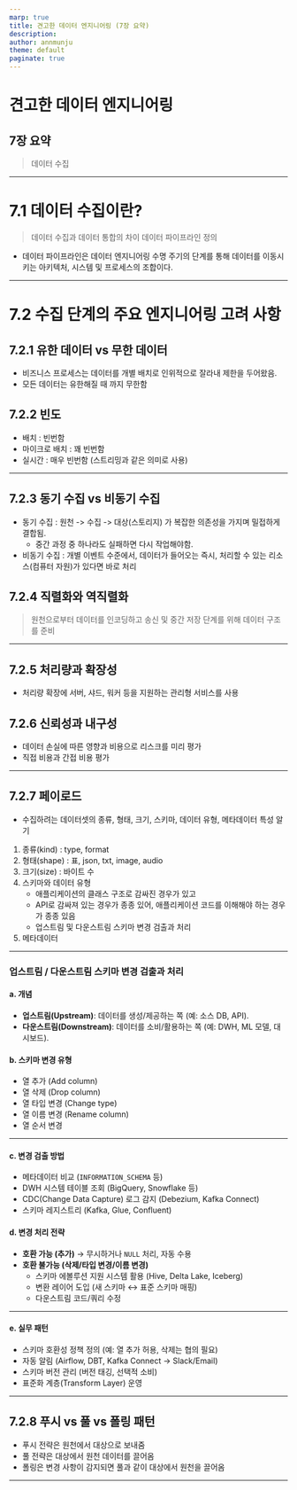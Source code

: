 ```yaml
---
marp: true
title: 견고한 데이터 엔지니어링 (7장 요약)
description: 
author: annmunju
theme: default
paginate: true
---
```


# 견고한 데이터 엔지니어링
## 7장 요약

> 데이터 수집

---

# 7.1 데이터 수집이란?
> 데이터 수집과 데이터 통합의 차이
> 데이터 파이프라인 정의

- 데이터 파이프라인은 데이터 엔지니어링 수명 주기의 단계를 통해 데이터를 이동시키는 아키텍처, 시스템 및 프로세스의 조합이다.

---

# 7.2 수집 단계의 주요 엔지니어링 고려 사항

## 7.2.1 유한 데이터 vs 무한 데이터
- 비즈니스 프로세스는 데이터를 개별 배치로 인위적으로 잘라내 제한을 두어왔음.
- 모든 데이터는 유한해질 때 까지 무한함

## 7.2.2 빈도
- 배치 : 빈번함
- 마이크로 배치 : 꽤 빈번함
- 실시간 : 매우 빈번함 (스트리밍과 같은 의미로 사용)

---

## 7.2.3 동기 수집 vs 비동기 수집
- 동기 수집 : 원천 -> 수집 -> 대상(스토리지) 가 복잡한 의존성을 가지며 밀접하게 결합됨.
    - 중간 과정 중 하나라도 실패하면 다시 작업해야함.
- 비동기 수집 : 개별 이벤트 수준에서, 데이터가 들어오는 즉시, 처리할 수 있는 리소스(컴퓨터 자원)가 있다면 바로 처리

## 7.2.4 직렬화와 역직렬화
> 원천으로부터 데이터를 인코딩하고 송신 및 중간 저장 단계를 위해 데이터 구조를 준비

---

## 7.2.5 처리량과 확장성
- 처리량 확장에 서버, 샤드, 워커 등을 지원하는 관리형 서비스를 사용

## 7.2.6 신뢰성과 내구성
- 데이터 손실에 따른 영향과 비용으로 리스크를 미리 평가
- 직접 비용과 간접 비용 평가

---

## 7.2.7 페이로드
- 수집하려는 데이터셋의 종류, 형태, 크기, 스키마, 데이터 유형, 메타데이터 특성 알기
1. 종류(kind) : type, format
2. 형태(shape) : 표, json, txt, image, audio
3. 크기(size) : 바이트 수
4. 스키마와 데이터 유형
    - 애플리케이션의 클래스 구조로 감싸진 경우가 있고
    - API로 감싸져 있는 경우가 종종 있어, 애플리케이션 코드를 이해해야 하는 경우가 종종 있음
    - 업스트림 및 다운스트림 스키마 변경 검출과 처리
5. 메타데이터

---

### 업스트림 / 다운스트림 스키마 변경 검출과 처리

#### a. 개념
- **업스트림(Upstream)**: 데이터를 생성/제공하는 쪽 (예: 소스 DB, API).
- **다운스트림(Downstream)**: 데이터를 소비/활용하는 쪽 (예: DWH, ML 모델, 대시보드).

#### b. 스키마 변경 유형
- 열 추가 (Add column)
- 열 삭제 (Drop column)
- 열 타입 변경 (Change type)
- 열 이름 변경 (Rename column)
- 열 순서 변경

---

#### c. 변경 검출 방법
- 메타데이터 비교 (`INFORMATION_SCHEMA` 등)
- DWH 시스템 테이블 조회 (BigQuery, Snowflake 등)
- CDC(Change Data Capture) 로그 감지 (Debezium, Kafka Connect)
- 스키마 레지스트리 (Kafka, Glue, Confluent)

#### d. 변경 처리 전략
- **호환 가능 (추가)** → 무시하거나 `NULL` 처리, 자동 수용
- **호환 불가능 (삭제/타입 변경/이름 변경)**  
  - 스키마 에볼루션 지원 시스템 활용 (Hive, Delta Lake, Iceberg)  
  - 변환 레이어 도입 (새 스키마 ↔ 표준 스키마 매핑)  
  - 다운스트림 코드/쿼리 수정  
---

#### e. 실무 패턴
- 스키마 호환성 정책 정의 (예: 열 추가 허용, 삭제는 협의 필요)
- 자동 알림 (Airflow, DBT, Kafka Connect → Slack/Email)
- 스키마 버전 관리 (버전 태깅, 선택적 소비)
- 표준화 계층(Transform Layer) 운영

---

## 7.2.8 푸시 vs 풀 vs 폴링 패턴

- 푸시 전략은 원천에서 대상으로 보내줌
- 풀 전략은 대상에서 원천 데이터를 끌어옴
- 폴링은 변경 사항이 감지되면 풀과 같이 대상에서 원천을 끌어옴

---


